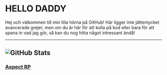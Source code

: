 #  HELLO DADDY 

Hej och välkommen till min lilla hörna på GitHub! Här ligger inte jättemycket avancerade grejer, men om du är här för att kolla på kod eller bara för att spana in vad jag gör, så kan du nog hitta något intressant ändå!

---
![GitHub Stats](https://github-readme-stats.vercel.app/api?username=dittgithub&show_icons=true&count_private=true&theme=radical)
---

### [Aspect RP](https://aspectrp.se)
